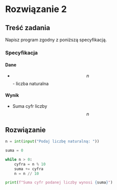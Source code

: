 # Rozwiązanie 2

## Treść zadania

Napisz program zgodny z poniższą specyfikacją.

### Specyfikacja

#### Dane

* $$n$$ - liczba naturalna

#### Wynik

* Suma cyfr liczby $$n$$

## Rozwiązanie

```python
n = int(input("Podaj liczbę naturalną: "))

suma = 0

while n > 0:
    cyfra = n % 10
    suma += cyfra
    n = n // 10

print(f"Suma cyfr podanej liczby wynosi {suma}")
```
